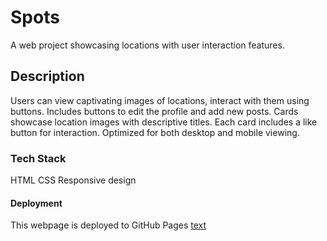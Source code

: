 # Spots

A web project showcasing locations with user interaction features.

## Description

Users can view captivating images of locations, interact with them using buttons.
Includes buttons to edit the profile and add new posts.
Cards showcase location images with descriptive titles.
Each card includes a like button for interaction.
Optimized for both desktop and mobile viewing.

### Tech Stack

HTML
CSS
Responsive design

#### Deployment

This webpage is deployed to GitHub Pages
[text](https://github.com/Filipmcetinje/se_project_spots)
